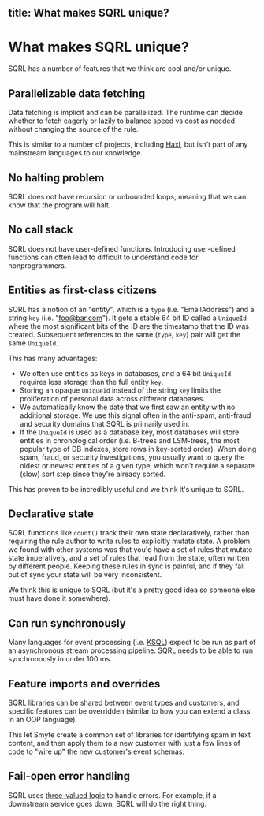 title: What makes SQRL unique?
----
# What makes SQRL unique?

SQRL has a number of features that we think are cool and/or unique.

## Parallelizable data fetching

Data fetching is implicit and can be parallelized. The runtime can decide whether to fetch eagerly or lazily to balance speed vs cost as needed without changing the source of the rule.

This is similar to a number of projects, including [Haxl](https://github.com/facebook/Haxl), but isn't part of any mainstream languages to our knowledge.

## No halting problem

SQRL does not have recursion or unbounded loops, meaning that we can know that the program will halt.

## No call stack

SQRL does not have user-defined functions. Introducing user-defined functions can often lead to difficult to understand code for nonprogrammers.

## Entities as first-class citizens

SQRL has a notion of an "entity", which is a `type` (i.e. "EmailAddress") and a string `key` (i.e. "foo@bar.com"). It gets a stable 64 bit ID called a `UniqueId` where the most significant bits of the ID are the timestamp that the ID was created. Subsequent references to the same (`type`, `key`) pair will get the same `UniqueId`.

This has many advantages:
* We often use entities as keys in databases, and a 64 bit `UniqueId` requires less storage than the full entity `key`.
* Storing an opaque `UniqueId` instead of the string `key` limits the proliferation of personal data across different databases.
* We automatically know the date that we first saw an entity with no additional storage. We use this signal often in the anti-spam, anti-fraud and security domains that SQRL is primarily used in.
* If the `UniqueId` is used as a database key, most databases will store entities in chronological order (i.e. B-trees and LSM-trees, the most popular type of DB indexes, store rows in key-sorted order). When doing spam, fraud, or security investigations, you usually want to query the oldest or newest entities of a given type, which won't require a separate (slow) sort step since they're already sorted.

This has proven to be incredibly useful and we think it's unique to SQRL.

## Declarative state

SQRL functions like `count()` track their own state declaratively, rather than requiring the rule author to write rules to explicitly mutate state. A problem we found with other systems was that you'd have a set of rules that mutate state imperatively, and a set of rules that read from the state, often written by different people. Keeping these rules in sync is painful, and if they fall out of sync your state will be very inconsistent.

We think this is unique to SQRL (but it's a pretty good idea so someone else must have done it somewhere).

## Can run synchronously

Many languages for event processing (i.e. [KSQL](https://www.confluent.io/product/ksql/)) expect to be run as part of an asynchronous stream processing pipeline. SQRL needs to be able to run synchronously in under 100 ms.

## Feature imports and overrides

SQRL libraries can be shared between event types and customers, and specific features can be overridden (similar to how you can extend a class in an OOP language).

This let Smyte create a common set of libraries for identifying spam in text content, and then apply them to a new customer with just a few lines of code to "wire up" the new customer's event schemas.

## Fail-open error handling

SQRL uses [three-valued logic](https://en.wikipedia.org/wiki/Three-valued_logic) to handle errors. For example, if a downstream service goes down, SQRL will do the right thing.